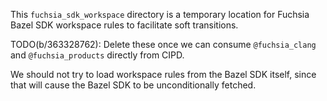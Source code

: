 This `fuchsia_sdk_workspace` directory is a temporary location for Fuchsia Bazel SDK workspace rules to facilitate soft transitions.

TODO(b/363328762): Delete these once we can consume `@fuchsia_clang` and `@fuchsia_products` directly from CIPD.

We should not try to load workspace rules from the Bazel SDK itself, since that will cause the Bazel SDK to be unconditionally fetched.
